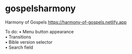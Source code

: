 # gospelsharmony
Harmony of Gospels
https://harmony-of-gospels.netlify.app

To do:
• Menu button appearance</br>
• Transitions</br>
• Bible version selector</br>
• Search field</br>
